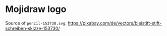 # Mojidraw logo

Source of `pencil-153730.svg`: https://pixabay.com/de/vectors/bleistift-stift-schreiben-skizze-153730/